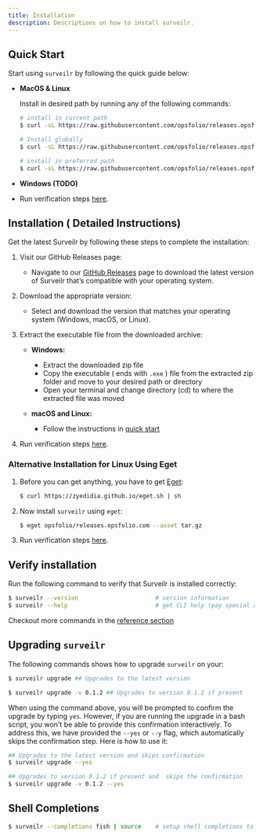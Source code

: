 ```yaml
---
title: Installation
description: Descriptions on how to install surveilr.
---
```


## Quick Start 

Start using `surveilr` by following the quick guide below: 

   - **MacOS & Linux**

        Install in desired path by running any of the following commands:

        ```bash
        # install in current path
        $ curl -sL https://raw.githubusercontent.com/opsfolio/releases.opsfolio.com/main/surveilr/install.sh | sh

        # Install globally
        $ curl -sL https://raw.githubusercontent.com/opsfolio/releases.opsfolio.com/main/surveilr/install.sh | SURVEILR_HOME="$HOME/bin" sh

        # install in preferred path
        $ curl -sL https://raw.githubusercontent.com/opsfolio/releases.opsfolio.com/main/surveilr/install.sh | SURVEILR_HOME="/path/to/directory" sh
        ```

  - **Windows (TODO)**
  
  - Run verification steps [here](/surveilr/how-to/installation#verify-installation).  


## Installation ( Detailed Instructions)

Get the latest Surveilr by following these steps to complete the installation:

1. Visit our GitHub Releases page:

    - Navigate to our [GitHub Releases](https://github.com/opsfolio/releases.opsfolio.com/releases) page to download the latest version of Surveilr that’s compatible with your operating system.
2. Download the appropriate version:

    - Select and download the version that matches your operating system (Windows, macOS, or Linux).
3. Extract the executable file from the downloaded archive:

   - **Windows:**
        - Extract the downloaded zip file
        - Copy the executable ( ends with `.exe` ) file from the extracted zip folder and move to your desired path or directory
        - Open your terminal and change directory (cd) to where the extracted file was moved

    - **macOS and Linux:**
        - Follow the instructions in [quick start](/surveilr/how-to/installation#quick-start)
          
4. Run verification steps [here](/surveilr/how-to/installation#verify-installation). 

### Alternative Installation for Linux Using Eget

1. Before you can get anything, you have to get [Eget](https://github.com/zyedidia/eget):

    ```bash
    $ curl https://zyedidia.github.io/eget.sh | sh
    ```
2. Now install `surveilr` using `eget`:

    ```bash
    $ eget opsfolio/releases.opsfolio.com --asset tar.gz
    ```
3. Run verification steps [here](/surveilr/how-to/installation#verify-installation). 


## Verify installation

Run the following command to verify that Surveilr is installed correctly:

```bash
$ surveilr --version                      # version information
$ surveilr --help                         # get CLI help (pay special attention to ENV var names)
```

Checkout more commands in the [reference section](/surveilr/reference/cli/commands)

## Upgrading `surveilr`

The following commands shows how to upgrade `surveilr` on your:

```bash
$ surveilr upgrade ## Upgrades to the latest version

$ surveilr upgrade -v 0.1.2 ## Upgrades to version 0.1.2 if present
```

When using the command above, you will be prompted to confirm the upgrade by typing `yes`. However, if you are running the upgrade in a bash script, you won't be able to provide this confirmation interactively. To address this, we have provided the `--yes` or `--y` flag, which automatically skips the confirmation step. Here is how to use it:

```bash
## Upgrades to the latest version and skips confirmation
$ surveilr upgrade --yes

## Upgrades to version 0.1.2 if present and  skips the confirmation
$ surveilr upgrade -v 0.1.2 --yes
```

## Shell Completions
```bash
$ surveilr --completions fish | source    # setup shell completions to reduce typing
```

